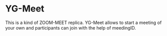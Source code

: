 # YG-Meet
This is a kind of ZOOM-MEET replica. YG-Meet allows to start a meeting of your own and participants can join with the help of meedingID.
